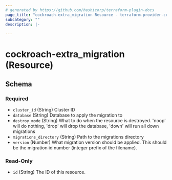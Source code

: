```yaml
---
# generated by https://github.com/hashicorp/terraform-plugin-docs
page_title: "cockroach-extra_migration Resource - terraform-provider-cockroach-extra"
subcategory: ""
description: |-
  
---
```


# cockroach-extra_migration (Resource)





<!-- schema generated by tfplugindocs -->
## Schema

### Required

- `cluster_id` (String) Cluster ID
- `database` (String) Database to apply the migration to
- `destroy_mode` (String) What to do when the resource is destroyed. 'noop' will do nothing, 'drop' will drop the database, 'down' will run all down migrations
- `migrations_directory` (String) Path to the migrations directory
- `version` (Number) What migration version should be applied. This should be the migration id number (integer prefix of the filename).

### Read-Only

- `id` (String) The ID of this resource.
